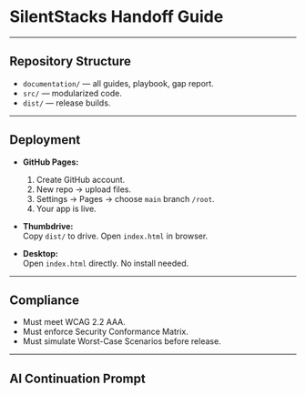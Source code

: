 # SilentStacks Handoff Guide

---

## Repository Structure
- `documentation/` — all guides, playbook, gap report.  
- `src/` — modularized code.  
- `dist/` — release builds.  

---

## Deployment
- **GitHub Pages:**  
  1. Create GitHub account.  
  2. New repo → upload files.  
  3. Settings → Pages → choose `main` branch `/root`.  
  4. Your app is live.  

- **Thumbdrive:**  
  Copy `dist/` to drive. Open `index.html` in browser.  

- **Desktop:**  
  Open `index.html` directly. No install needed.

---

## Compliance
- Must meet WCAG 2.2 AAA.  
- Must enforce Security Conformance Matrix.  
- Must simulate Worst-Case Scenarios before release.

---

## AI Continuation Prompt
